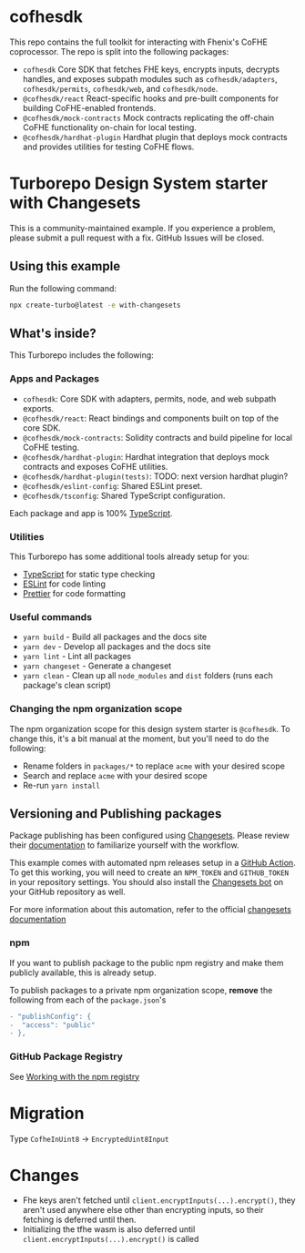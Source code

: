 # cofhesdk

This repo contains the full toolkit for interacting with Fhenix's CoFHE coprocessor.
The repo is split into the following packages:

- `cofhesdk` Core SDK that fetches FHE keys, encrypts inputs, decrypts handles, and exposes subpath modules such as `cofhesdk/adapters`, `cofhesdk/permits`, `cofhesdk/web`, and `cofhesdk/node`.
- `@cofhesdk/react` React-specific hooks and pre-built components for building CoFHE-enabled frontends.
- `@cofhesdk/mock-contracts` Mock contracts replicating the off-chain CoFHE functionality on-chain for local testing.
- `@cofhesdk/hardhat-plugin` Hardhat plugin that deploys mock contracts and provides utilities for testing CoFHE flows.

# Turborepo Design System starter with Changesets

This is a community-maintained example. If you experience a problem, please submit a pull request with a fix. GitHub Issues will be closed.

## Using this example

Run the following command:

```sh
npx create-turbo@latest -e with-changesets
```

## What's inside?

This Turborepo includes the following:

### Apps and Packages

- `cofhesdk`: Core SDK with adapters, permits, node, and web subpath exports.
- `@cofhesdk/react`: React bindings and components built on top of the core SDK.
- `@cofhesdk/mock-contracts`: Solidity contracts and build pipeline for local CoFHE testing.
- `@cofhesdk/hardhat-plugin`: Hardhat integration that deploys mock contracts and exposes CoFHE utilities.
- `@cofhesdk/hardhat-plugin(tests)`: TODO: next version hardhat plugin?
- `@cofhesdk/eslint-config`: Shared ESLint preset.
- `@cofhesdk/tsconfig`: Shared TypeScript configuration.

Each package and app is 100% [TypeScript](https://www.typescriptlang.org/).

### Utilities

This Turborepo has some additional tools already setup for you:

- [TypeScript](https://www.typescriptlang.org/) for static type checking
- [ESLint](https://eslint.org/) for code linting
- [Prettier](https://prettier.io) for code formatting

### Useful commands

- `yarn build` - Build all packages and the docs site
- `yarn dev` - Develop all packages and the docs site
- `yarn lint` - Lint all packages
- `yarn changeset` - Generate a changeset
- `yarn clean` - Clean up all `node_modules` and `dist` folders (runs each package's clean script)

### Changing the npm organization scope

The npm organization scope for this design system starter is `@cofhesdk`. To change this, it's a bit manual at the moment, but you'll need to do the following:

- Rename folders in `packages/*` to replace `acme` with your desired scope
- Search and replace `acme` with your desired scope
- Re-run `yarn install`

## Versioning and Publishing packages

Package publishing has been configured using [Changesets](https://github.com/changesets/changesets). Please review their [documentation](https://github.com/changesets/changesets#documentation) to familiarize yourself with the workflow.

This example comes with automated npm releases setup in a [GitHub Action](https://github.com/changesets/action). To get this working, you will need to create an `NPM_TOKEN` and `GITHUB_TOKEN` in your repository settings. You should also install the [Changesets bot](https://github.com/apps/changeset-bot) on your GitHub repository as well.

For more information about this automation, refer to the official [changesets documentation](https://github.com/changesets/changesets/blob/main/docs/automating-changesets.md)

### npm

If you want to publish package to the public npm registry and make them publicly available, this is already setup.

To publish packages to a private npm organization scope, **remove** the following from each of the `package.json`'s

```diff
- "publishConfig": {
-  "access": "public"
- },
```

### GitHub Package Registry

See [Working with the npm registry](https://docs.github.com/en/packages/working-with-a-github-packages-registry/working-with-the-npm-registry#publishing-a-package-using-publishconfig-in-the-packagejson-file)

# Migration

Type `CofheInUint8` -> `EncryptedUint8Input`

# Changes

- Fhe keys aren't fetched until `client.encryptInputs(...).encrypt()`, they aren't used anywhere else other than encrypting inputs, so their fetching is deferred until then.
- Initializing the tfhe wasm is also deferred until `client.encryptInputs(...).encrypt()` is called
